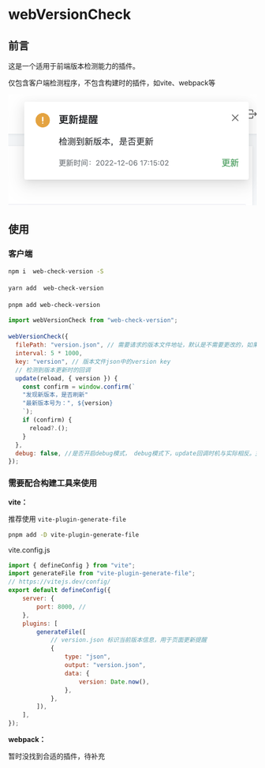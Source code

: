 # webVersionCheck

## 前言

这是一个适用于前端版本检测能力的插件。

仅包含客户端检测程序，不包含构建时的插件，如vite、webpack等

![](./cb0bjsd2wt.png)

## 使用

### 客户端

```bash
npm i  web-check-version -S

yarn add  web-check-version

pnpm add web-check-version
```

```js
import webVersionCheck from "web-check-version";

webVersionCheck({
  filePath: "version.json", // 需要请求的版本文件地址，默认是不需要更改的，如果部署的网址为域名的二级目录，请填写绝对路径。
  interval: 5 * 1000,
  key: "version", // 版本文件json中的version key
  // 检测到版本更新时的回调
  update(reload, { version }) {
    const confirm = window.confirm(`
    "发现新版本，是否刷新"
    "最新版本号为：", ${version}
    `);
    if (confirm) {
      reload?.();
    }
  },
  debug: false, //是否开启debug模式， debug模式下，update回调时机与实际相反。主要用于测试
});
```

### 需要配合构建工具来使用

**vite：**

推荐使用 `vite-plugin-generate-file`

```bash
pnpm add -D vite-plugin-generate-file
```

vite.config.js

```js
import { defineConfig } from "vite";
import generateFile from "vite-plugin-generate-file";
// https://vitejs.dev/config/
export default defineConfig({
    server: {
        port: 8000, //
    },
    plugins: [
        generateFile([
            // version.json 标识当前版本信息，用于页面更新提醒
            {
                type: "json",
                output: "version.json",
                data: {
                    version: Date.now(),
                },
            },
        ]),
    ],
});
```

**webpack：**

暂时没找到合适的插件，待补充
